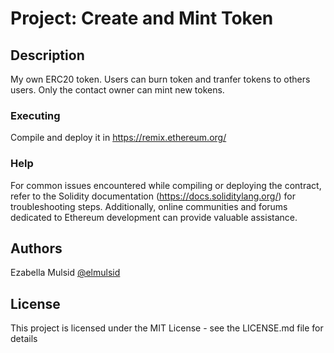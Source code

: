 # Project: Create and Mint Token


## Description

My own ERC20 token. Users can  burn token and tranfer tokens to others users. Only the contact owner can mint new tokens.



### Executing

Compile and deploy it in https://remix.ethereum.org/ 

### Help
For common issues encountered while compiling or deploying the contract, refer to the Solidity documentation (https://docs.soliditylang.org/) for troubleshooting steps. Additionally, online communities and forums dedicated to Ethereum development can provide valuable assistance.

## Authors

Ezabella Mulsid
[@elmulsid](https://github.com/elmulsid)


## License

This project is licensed under the MIT License - see the LICENSE.md file for details
